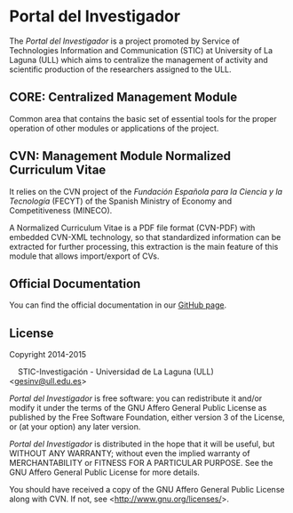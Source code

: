 # Portal del Investigador

The *Portal del Investigador* is a project promoted by Service of Technologies 
Information and Communication (STIC) at University of La Laguna (ULL) which 
aims to centralize the management of activity and scientific production of the 
researchers assigned to the ULL.
   
## CORE: Centralized Management Module

Common area that contains the basic set of essential tools for the proper 
operation of other modules or applications of the project.

## CVN: Management Module Normalized Curriculum Vitae

It relies on the CVN project of the *Fundación Española para la Ciencia y la 
Tecnología* (FECYT) of the Spanish Ministry of Economy and Competitiveness 
(MINECO).

A Normalized Curriculum Vitae is a PDF file format (CVN-PDF) with embedded 
CVN-XML technology, so that standardized information can be extracted for 
further processing, this extraction is the main feature of this module that 
allows import/export of CVs.

## Official Documentation

You can find the official documentation in our 
[GitHub page](https://tic-ull.github.io/portal-del-investigador).

## License

Copyright 2014-2015

&nbsp; &nbsp; STIC-Investigación - Universidad de La Laguna (ULL) 
&lt;<gesinv@ull.edu.es>&gt;

*Portal del Investigador* is free software: you can redistribute it and/or 
modify it under the terms of the GNU Affero General Public License as published 
by the Free Software Foundation, either version 3 of the License, or 
(at your option) any later version.

*Portal del Investigador* is distributed in the hope that it will be useful,
but WITHOUT ANY WARRANTY; without even the implied warranty of
MERCHANTABILITY or FITNESS FOR A PARTICULAR PURPOSE.  See the
GNU Affero General Public License for more details.

You should have received a copy of the GNU Affero General Public License
along with CVN.  If not, see &lt;<http://www.gnu.org/licenses/>&gt;.
